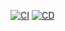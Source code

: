 [![CI](https://github.com/RobiFerentz/learn-github-actions/actions/workflows/ci.yaml/badge.svg)](https://github.com/RobiFerentz/learn-github-actions/actions/workflows/ci.yaml)
[![CD](https://github.com/RobiFerentz/learn-github-actions/actions/workflows/deploy.yaml/badge.svg)](https://github.com/RobiFerentz/learn-github-actions/actions/workflows/deploy.yaml)